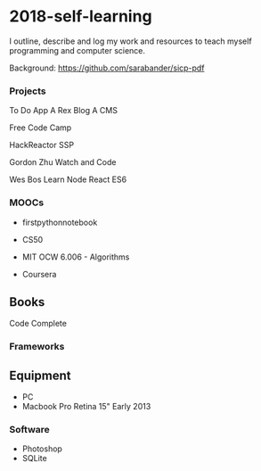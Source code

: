 # 2018-self-learning
I outline, describe and log my work and resources to teach myself programming and computer science.

Background: https://github.com/sarabander/sicp-pdf

### Projects

To Do App
A Rex Blog
A CMS


Free Code Camp

HackReactor SSP

Gordon Zhu Watch and Code

Wes Bos
  Learn Node
  React
  ES6
  
  
### MOOCs

* firstpythonnotebook

* CS50

* MIT OCW 6.006 - Algorithms
* Coursera

## Books
Code Complete

        
### Frameworks

## Equipment
* PC
* Macbook Pro Retina 15" Early 2013

### Software
* Photoshop
* SQLite
